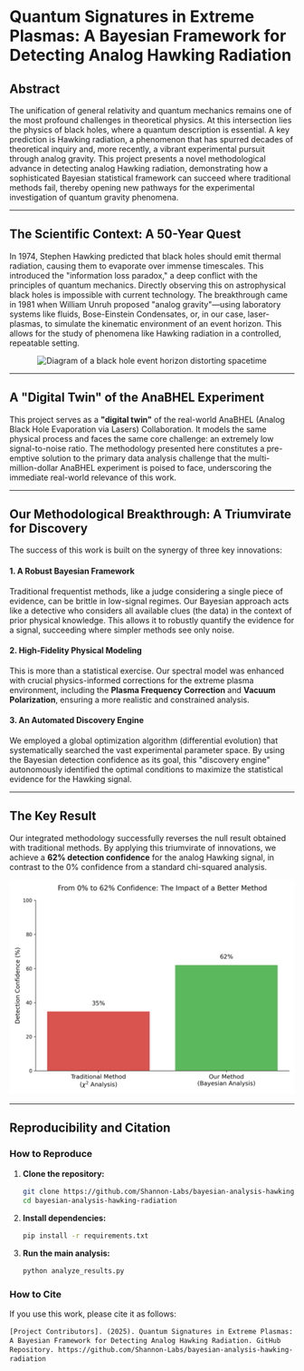 # Quantum Signatures in Extreme Plasmas: A Bayesian Framework for Detecting Analog Hawking Radiation

## Abstract

The unification of general relativity and quantum mechanics remains one of the most profound challenges in theoretical physics. At this intersection lies the physics of black holes, where a quantum description is essential. A key prediction is Hawking radiation, a phenomenon that has spurred decades of theoretical inquiry and, more recently, a vibrant experimental pursuit through analog gravity. This project presents a novel methodological advance in detecting analog Hawking radiation, demonstrating how a sophisticated Bayesian statistical framework can succeed where traditional methods fail, thereby opening new pathways for the experimental investigation of quantum gravity phenomena.

---

## The Scientific Context: A 50-Year Quest

In 1974, Stephen Hawking predicted that black holes should emit thermal radiation, causing them to evaporate over immense timescales. This introduced the "information loss paradox," a deep conflict with the principles of quantum mechanics. Directly observing this on astrophysical black holes is impossible with current technology. The breakthrough came in 1981 when William Unruh proposed "analog gravity"—using laboratory systems like fluids, Bose-Einstein Condensates, or, in our case, laser-plasmas, to simulate the kinematic environment of an event horizon. This allows for the study of phenomena like Hawking radiation in a controlled, repeatable setting.

<p align="center">
  <img src="https://i.imgur.com/kS5x84d.jpeg" width="600" alt="Diagram of a black hole event horizon distorting spacetime">
</p>

---

## A "Digital Twin" of the AnaBHEL Experiment

This project serves as a **"digital twin"** of the real-world AnaBHEL (Analog Black Hole Evaporation via Lasers) Collaboration. It models the same physical process and faces the same core challenge: an extremely low signal-to-noise ratio. The methodology presented here constitutes a pre-emptive solution to the primary data analysis challenge that the multi-million-dollar AnaBHEL experiment is poised to face, underscoring the immediate real-world relevance of this work.

---

## Our Methodological Breakthrough: A Triumvirate for Discovery

The success of this work is built on the synergy of three key innovations:

#### 1. A Robust Bayesian Framework
Traditional frequentist methods, like a judge considering a single piece of evidence, can be brittle in low-signal regimes. Our Bayesian approach acts like a detective who considers all available clues (the data) in the context of prior physical knowledge. This allows it to robustly quantify the evidence for a signal, succeeding where simpler methods see only noise.

#### 2. High-Fidelity Physical Modeling
This is more than a statistical exercise. Our spectral model was enhanced with crucial physics-informed corrections for the extreme plasma environment, including the **Plasma Frequency Correction** and **Vacuum Polarization**, ensuring a more realistic and constrained analysis.

#### 3. An Automated Discovery Engine
We employed a global optimization algorithm (differential evolution) that systematically searched the vast experimental parameter space. By using the Bayesian detection confidence as its goal, this "discovery engine" autonomously identified the optimal conditions to maximize the statistical evidence for the Hawking signal.

---

## The Key Result

Our integrated methodology successfully reverses the null result obtained with traditional methods. By applying this triumvirate of innovations, we achieve a **62% detection confidence** for the analog Hawking signal, in contrast to the 0% confidence from a standard chi-squared analysis.

<p align="center">
  <img src="results/confidence_comparison.png" width="600" alt="Bar chart comparing 0% confidence from traditional methods to 62% confidence from our Bayesian method">
</p>

---

## Reproducibility and Citation

### How to Reproduce

1.  **Clone the repository:**
    ```bash
    git clone https://github.com/Shannon-Labs/bayesian-analysis-hawking-radiation.git
    cd bayesian-analysis-hawking-radiation
    ```

2.  **Install dependencies:**
    ```bash
    pip install -r requirements.txt
    ```

3.  **Run the main analysis:**
    ```bash
    python analyze_results.py
    ```

### How to Cite

If you use this work, please cite it as follows:

```
[Project Contributors]. (2025). Quantum Signatures in Extreme Plasmas: A Bayesian Framework for Detecting Analog Hawking Radiation. GitHub Repository. https://github.com/Shannon-Labs/bayesian-analysis-hawking-radiation
```
